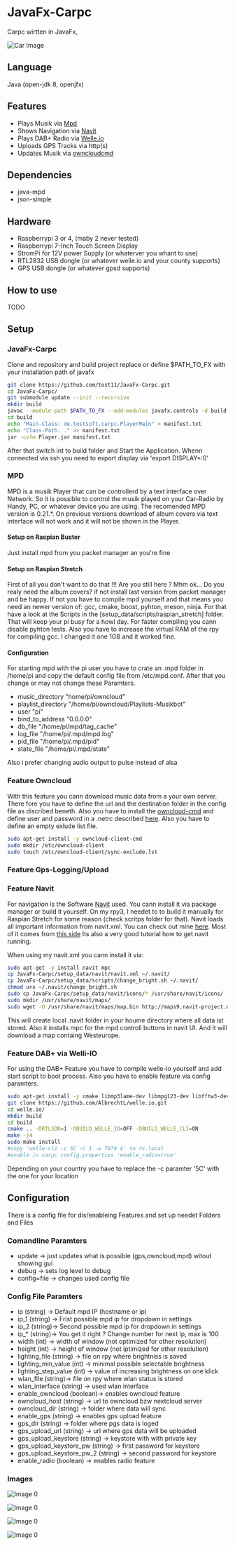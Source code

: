 # JavaFx-Carpc
Carpc wirtten in JavaFx, 

![Car Image](/images/car_img_1.jpg)

## Language
Java (open-jdk 8, openjfx)

## Features
- Plays Musik via [Mpd](https://www.musicpd.org)
- Shows Navigation via [Navit](https://www.navit-project.org)
- Plays DAB+ Radio via [Welle.io](https://www.welle.io)
- Uploads GPS Tracks via http(s)
- Updates Musik via [owncloudcmd](https://doc.owncloud.org/desktop/1.8/owncloudcmd.1.html)

## Dependencies
- java-mpd
- json-simple

## Hardware
- Raspberrypi 3 or 4, (maby 2 never tested)
- Raspberrypi 7-Inch Touch Screen Display
- StromPi for 12V power Supply (or whaterver you whant to use)
- RTL2832 USB dongle (or whatever welle.io and your county supports)
- GPS USB dongle (or whatever gpsd supports)

## How to use
TODO

## Setup

### JavaFx-Carpc
Clone and repository and build project
replace or define $PATH_TO_FX with your installation path of javafx
```bash
git clone https://github.com/tost11/JavaFx-Carpc.git
cd JavaFx-Carpc/
git submodule update --init --recursive
mkdir build
javac --module-path $PATH_TO_FX --add-modules javafx.controls -d build -sourcepath 'src/main/java/:json-simple/src/main/java/:java-mpd/src/main/java/' src/main/java/de/tostsoft/carpc/PlayerMain.java
cd build
echo "Main-Class: de.tostsoft.carpc.PlayerMain" > manifest.txt
echo "Class-Path: ." >> manifest.txt
jar -cvfm Player.jar manifest.txt
```
After that switch int to build folder and Start the Application.
Whenn connected via ssh you need to export display via 'export DISPLAY=:0'

### MPD
MPD is a musik Player that can be controllerd by a text interface over Network. So it is possible to control the musik played on your Car-Radio by Handy, PC, or whatever device you are using.
The recomended MPD version is 0.21.*. On previous versions download of album covers via text interface will not work and it will not be shown in the Player.

#### Setup on Raspian Buster
Just install mpd from you packet manager an you're fine

#### Setup on Raspian Stretch
First of all you don't want to do that !!!
Are you still here ?
Mhm ok...
Do you realy need the album covers? if not install last version from packet manager and be happy.
If not you have to compile mpd yourself and that means you need an newer version of: gcc, cmake, boost, pyhton, meson, ninja.
For that have a look at the Scripts in the [setup_data/scripts/raspian_stretch] folder. That will keep your pi busy for a howl day. For faster compiling you cann disable pyhton tests. Also you have to increase the virtual RAM of the rpy for compiling gcc. I changed it one 1GB and it worked fine.

#### Configuration
For starting mpd with the pi user you have to crate an .mpd folder in /home/pi and copy the default config file from /etc/mpd.conf. After that you change or may not change these Paramters.

- music_directory         "home/pi/owncloud"
- playlist_directory      "/home/pi/owncloud/Playlists-Musikbot"
- user                    "pi"
- bind_to_address         "0.0.0.0"
- db_file                 "/home/pi/mpd/tag_cache"
- log_file                "/home/pi/.mpd/mpd.log"
- pid_file                "/home/pi/.mpd/pid"
- state_file              "/home/pi/.mpd/state"

Also i prefer changing audio output to pulse instead of alsa

### Feature Owncloud
With this feature you cann download music data from a your own server. There fore you have to define the url and the destination folder in the config file as discribed beneth. Also you have to install the [owncloud-cmd](https://doc.owncloud.com/desktop/advanced_usage/command_line_client.html) and define user and password in a .netrc described [here](https://man.cx/netrc(4)). Also you have to define an empty exlude list file.
```bash
sudo apt-get install -y owncloud-client-cmd
sudo mkdir /etc/owncloud-client
sudo touch /etc/owncloud-client/sync-exclude.lst
```

### Feature Gps-Logging/Upload

### Feature Navit
For navigation is the Software [Navit](https://www.navit-project.org) used.
You cann install it via package manager or build it yourself.
On my rpy3, I needet to to build it manually for Raspian Stretch for some reason (check scritps folder for that).
Navit loads all important information from navit.xml. You can check out mine [here](/setup_data/navit/nativ.xml).
Most of it comes from [this side](http://ozzmaker.com/navigating-navit-raspberry-pi)
Its also a very good tutorial how to get navit running.

When using my navit.xml you cann install it via:
```bash 
sudo apt-get -y install navit mpc
cp JavaFx-Carpc/setup_data/navit/navit.xml ~/.navit/
cp JavaFx-Carpc/setup_data/scripts/change_bright.sh ~/.navit/
chmod u+x ~/.navit/change_bright.sh
sudo cp JavaFx-Carpc/setup_data/navit/icons/* /usr/share/navit/icons/
sudo mkdir /usr/share/navit/maps/
sudo wget -O /usr/share/navit/maps/map.bin http://maps9.navit-project.org/api/map/?bbox=-17.6,34.5,42.9,70.9
```
This will create local .navit folder in your houme directory where all data ist stored. Also it installs mpc for the mpd controll buttons in navit UI. And it will download a map containg Westeurope.

### Feature DAB+ via Welli-IO
For using the DAB+ Feature you have to compile welle-io yourself and add start script to boot process. Also you have to enable feature via config paramters.
```bash
sudo apt-get install -y cmake libmp3lame-dev libmpg123-dev libfftw3-dev libfaad-dev librtlsdr-dev
git clone https://github.com/AlbrechtL/welle.io.git
cd welle.io/
mkdir build
cd build
cmake .. -DRTLSDR=1 -DBUILD_WELLE_IO=OFF -DBUILD_WELLE_CLI=ON
make -j4
sudo make install
#copy 'welle-cli -c 5C -C 1 -w 7979 &' to rc.local
#enable in carpc config.properties 'enable_radio=true'
```
Depending on your country you have to replace the -c paramter '5C' with the one for your location

## Configuration
There is a config file for dis/enableing Features and set up needet Folders and Files

### Comandline Paramters
- update -> just updates what is possible (gps,owncloud,mpd) witout showing gui
- debug -> sets log level to debug
- config=file -> changes used config file

### Config File Paramters
- ip (string) -> Default mpd IP (hostname or ip)
- ip_1 (string) -> Frist possible mpd ip for dropdown in settings
- ip_2 (string)-> Second possible mpd ip for dropdown in settings
- ip_* (string)-> You get it right ? Change number for next ip, max is 100
- width (int) -> width of window (not optimized for other resolution)
- height (int) -> height of window (not iptimized for other resolution)
- lighting_file (string) -> file on rpy where brightniss is saved
- lighting_min_value (int) -> minimal possible selectable brightness
- lighting_step_value (int) -> value of increasing brightness on one klick
- wlan_file (string)-> file on rpy where wlan status is stored
- wlan_interface (string) -> used wlan interface
- enable_owncloud (boolean)-> enables owncloud feature
- owncloud_host (string) -> url to owncloud bzw nextcloud server
- owncloud_dir (string) -> folder where data will sync
- enable_gps (string) -> enables gps upload feature
- gps_dir (string) -> folder where pgs data is loged
- gps_upload_url (string) -> url where gps data will be uploaded
- gps_upload_keystore (string) -> keystore with with private key
- gps_upload_keystore_pw (string) -> first password for keystore
- gps_upload_keystore_pw_2 (string) -> second password for keystore
- enable_radio (boolean) -> enables radio feature

### Images

![Image 0](/images/image_0.PNG)

![Image 0](/images/image_1.PNG)

![Image 0](/images/image_2.PNG)

![Image 0](/images/image_3.PNG)
